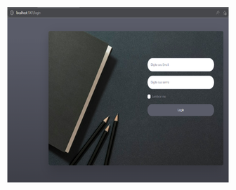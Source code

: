 <img src="./src/main/resources/static/img/login.png" width="800px" height="400px" alt="My cool logo"/>
